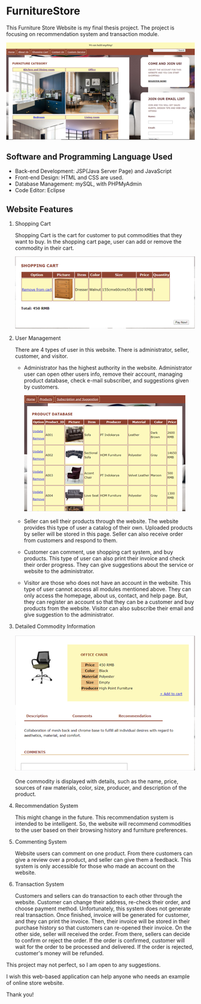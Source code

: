 # FurnitureStore
This Furniture Store Website is my final thesis project. The project is focusing on recommendation system and transaction module. 

![homepage](Snapshots/homepage.png)

## Software and Programming Language Used
* Back-end Development: JSP(Java Server Page) and JavaScript
* Front-end Design: HTML and CSS are used.
* Database Management: mySQL, with PHPMyAdmin
* Code Editor: Eclipse

## Website Features
1. Shopping Cart

   Shopping Cart is the cart for customer to put commodities that they want to buy.
   In the shopping cart page, user can add or remove the commodity in their cart.
   
   ![ShoppingCart](Snapshots/shoppingcart.png)

2. User Management

   There are 4 types of user in this website. There is administrator, seller, customer, and visitor.
   - Administrator has the highest authority in the website. Administrator user can open other users info,
     remove their account, managing product database, check e-mail subscriber, and suggestions given by customers.
     
     ![Admin](Snapshots/adminpage.png)
     
   - Seller can sell their products through the website. The website provides this type of user a catalog of their own.
     Uploaded products by seller will be stored in this page. Seller can also receive order from customers and respond to them.
   - Customer can comment, use shopping cart system, and buy products. This type of user can also print their invoice and check
     their order progress. They can give suggestions about the service or website to the administrator.
   - Visitor are those who does not have an account in the website. This type of user cannot access all modules mentioned above.
     They can only access the homepage, about us, contact, and help page. But, they can register an account so that they can be
     a customer and buy products from the website. Visitor can also subscribe their email and give suggestion to the administrator.

3. Detailed Commodity Information

   ![productdisplay](Snapshots/productdisplay.png)
   
   One commodity is displayed with details, such as the name, price, sources of raw materials, color, size, producer,
   and description of the product.

4. Recommendation System

   This might change in the future. This recommendation system is intended to be intelligent. So, the website will recommend
   commodities to the user based on their browsing history and furniture preferences.

5. Commenting System

   Website users can comment on one product. From there customers can give a review over a product, and seller can give them
   a feedback. This system is only accessible for those who made an account on the website.

6. Transaction System

   Customers and sellers can do transaction to each other through the website. Customer can change their address, re-check their
   order, and choose payment method. Unfortunately, this system does not generate real transaction. Once finished, invoice will
   be generated for customer, and they can print the invoice. Then, their invoice will be stored in their purchase history so that
   customers can re-opened their invoice. On the other side, seller will received the order. From there, sellers can decide to 
   confirm or reject the order. If the order is confirmed, customer will wait for the order to be processed and delivered. If the
   order is rejected, customer's money will be refunded.

This project may not perfect, so I am open to any suggestions.

I wish this web-based application can help anyone who needs an example of online store website.

Thank you!
